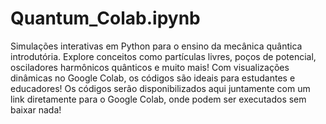 # Quantum_Colab.ipynb
Simulações interativas em Python para o ensino da mecânica quântica introdutória. Explore conceitos como partículas livres, poços de potencial, osciladores harmônicos quânticos e muito mais! Com visualizações dinâmicas no Google Colab, os códigos são ideais para estudantes e educadores! Os códigos serão disponibilizados aqui juntamente com um link diretamente para o Google Colab, onde podem ser executados sem baixar nada!
